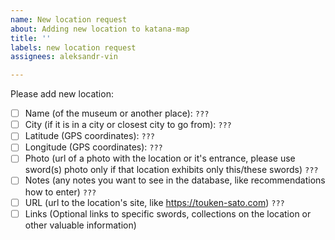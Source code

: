 ```yaml
---
name: New location request
about: Adding new location to katana-map
title: ''
labels: new location request
assignees: aleksandr-vin

---
```


Please add new location:

- [ ] Name (of the museum or another place): `???`
- [ ] City (if it is in a city or closest city to go from): `???`
- [ ] Latitude (GPS coordinates): `???`
- [ ] Longitude (GPS coordinates): `???`
- [ ] Photo (url of a photo with the location or it's entrance, please use sword(s) photo only if that location exhibits only this/these swords) `???`
- [ ] Notes (any notes you want to see in the database, like recommendations how to enter) `???`
- [ ] URL (url to the location's site, like https://touken-sato.com) `???`
- [ ] Links (Optional links to specific swords, collections on the location or other valuable information)
